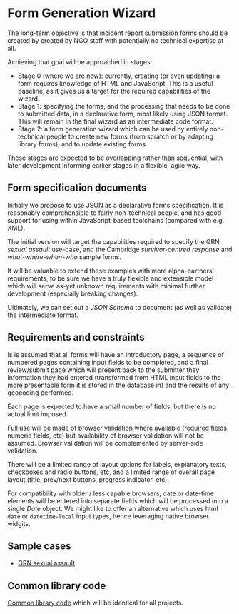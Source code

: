 Form Generation Wizard
======================

The long-term objective is that incident report submission forms should be created by created by NGO
staff with potentially no technical expertise at all.

Achieving that goal will be approached in stages:

- Stage 0 (where we are now): currently, creating (or even updating) a form requires knowledge of 
  HTML and JavaScript. This is a useful baseline, as it gives us a target for the required 
  capabilities of the wizard.
- Stage 1: specifying the forms, and the processing that needs to be done to submitted data, in a
  declarative form, most likely using JSON format. This will remain in the final wizard as an 
  intermediate code format.
- Stage 2: a form generation wizard which can be used by entirely non-technical people to create new
  forms (from scratch or by adapting library forms), and to update existing forms.

These stages are expected to be overlapping rather than sequential, with later development informing
earlier stages in a flexible, agile way.


Form specification documents
----------------------------

Initially we propose to use JSON as a declarative forms specification. It is reasonably 
comprehensible to fairly non-technical people, and has good support for using within JavaScript-based
toolchains (compared with e.g. XML).

The initial version will target the capabilities required to specify the GRN *sexual assault* 
use-case, and the Cambridge *survivor-centred response* and *what-where-when-who* sample forms.

It will be valuable to extend these examples with more alpha-partners’ requirements, to be sure we
have a truly flexible and extensible model which will serve as-yet unknown requirements with minimal
further development (especially breaking changes).

Ultimately, we can set out a *JSON Schema* to document (as well as validate) the intermediate format.


Requirements and constraints
----------------------------

Is is assumed that all forms will have an introductory page, a sequence of numbered pages containing
input fields to be completed, and a final review/submit page which will present back to the 
submitter they information they had entered (transformed from HTML input fields to the more 
presentable form it is stored in the database in) and the results of any geocoding performed.

Each page is expected to have a small number of fields, but there is no actual limit imposed.

Full use will be made of browser validation where available (required fields, numeric fields, etc)
but availability of browser validation will not be assumed. Browser validation will be complemented
by server-side validation.

There will be a limited range of layout options for labels, explanatory texts, checkboxes and radio
buttons, etc, and a limited range of overall page layout (title, prev/next buttons, progress 
indicator, etc).

For compatibility with older / less capable browsers, date or date-time elements will be 
entered into separate fields which will be processed into a single *Date* object. We might like to 
offer an alternative which uses html `date` or `datetime-local` input types, hence leveraging native
browser widgits.


Sample cases
------------

- [GRN sexual assault](form-wizard/sexual-assault)


Common library code
-------------------

[Common library code](form-wizard/common-library-code) which will be identical for all projects.
